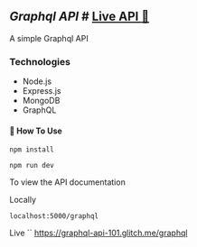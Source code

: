 
## _Graphql API_  # [Live API :rocket:](https://graphql-api-101.glitch.me/)

A simple Graphql API


### Technologies

- Node.js
- Express.js
- MongoDB
- GraphQL

#### 🔨 How To Use

```
npm install
```

```
npm run dev
```

To view the API documentation

Locally
```
localhost:5000/graphql
```

Live
``
https://graphql-api-101.glitch.me/graphql
```

